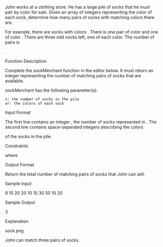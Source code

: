 John works at a clothing store. He has a large pile of socks that he must pair by color for sale. Given an array of integers representing the color of each sock, determine how many pairs of socks with matching colors there are.

For example, there are
socks with colors . There is one pair of color and one of color . There are three odd socks left, one of each color. The number of pairs is

.

Function Description

Complete the sockMerchant function in the editor below. It must return an integer representing the number of matching pairs of socks that are available.

sockMerchant has the following parameter(s):

    n: the number of socks in the pile
    ar: the colors of each sock

Input Format

The first line contains an integer
, the number of socks represented in .
The second line contains space-separated integers describing the colors

of the socks in the pile.

Constraints

where

Output Format

Return the total number of matching pairs of socks that John can sell.

Sample Input

9
10 20 20 10 10 30 50 10 20

Sample Output

3

Explanation

sock.png

John can match three pairs of socks.